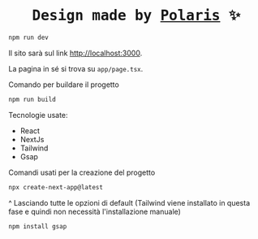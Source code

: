 # <h1 align="center"><samp>Design made by [Polaris](https://wearepolaris.it/) ✨</samp></h1>
```bash
npm run dev
```

Il sito sarà sul link [http://localhost:3000](http://localhost:3000).

La pagina in sé si trova su `app/page.tsx`.

Comando per buildare il progetto

```bash
npm run build
```

Tecnologie usate:
- React
- NextJs
- Tailwind
- Gsap

Comandi usati per la creazione del progetto

```bash
npx create-next-app@latest
```
^ Lasciando tutte le opzioni di default
(Tailwind viene installato in questa fase e quindi non necessità l'installazione manuale)

```bash
npm install gsap
```
